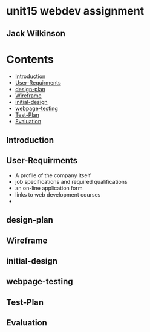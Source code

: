 # unit15 webdev assignment
## Jack Wilkinson

# Contents
- [Introduction](#Introduction)
- [User-Requirments](#User-Requirments)
- [design-plan](#design-plan)
- [Wireframe](#Wireframe)
- [initial-design](#initial-design)
- [webpage-testing](#webpage-testing)
- [Test-Plan](#Test-Plan)
- [Evaluation](#Evaluation)

## Introduction
## User-Requirments

- A profile of the company itself
- job specifications and required qualifications
- an on-line application form
- links to web development courses
- 
## design-plan
## Wireframe
## initial-design 
## webpage-testing
## Test-Plan

## Evaluation 

